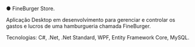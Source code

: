 ●	FineBurger Store.

Aplicação Desktop em desenvolvimento para gerenciar e controlar os gastos e lucros de uma hamburgueria chamada FineBurger.

Tecnologias: C#, .Net, .Net Standard, WPF, Entity Framework Core, MySQL.
